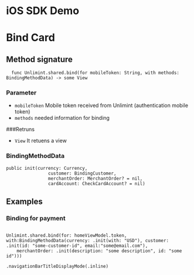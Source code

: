 iOS SDK Demo
========

# Bind Card

## Method signature
```swiftUI 
  func Unlimint.shared.bind(for mobileToken: String, with methods: BindingMethodData) -> some View
```

### Parameter

- `mobileToken` Mobile token received from Unlimint (authentication mobile token)
- `methods` needed information for binding

###Retruns
- `View` It retuens a view 

### BindingMethodData

```swiftUI
public init(currency: Currency,
                customer: BindingCustomer,
                merchantOrder: MerchantOrder? = nil,
                cardAccount: CheckCardAccount? = nil)
```

## Examples

### Binding for payment
```swiftUI

Unlimint.shared.bind(for: homeViewModel.token, with:BindingMethodData(currency: .init(with: "USD"), customer: .init(id: "some-customer-id", email:"some@email.com"), 
    merchantOrder: .init(description: "some description", id: "some id")))

.navigationBarTitleDisplayMode(.inline)

```
